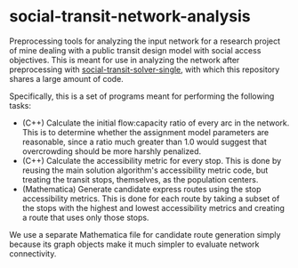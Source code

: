 # social-transit-network-analysis

Preprocessing tools for analyzing the input network for a research project of mine dealing with a public transit design model with social access objectives. This is meant for use in analyzing the network after preprocessing with [social-transit-solver-single](https://github.com/adam-rumpf/social-transit-solver-single), with which this repository shares a large amount of code.

Specifically, this is a set of programs meant for performing the following tasks:

* (C++) Calculate the initial flow:capacity ratio of every arc in the network. This is to determine whether the assignment model parameters are reasonable, since a ratio much greater than 1.0 would suggest that overcrowding should be more harshly penalized.
* (C++) Calculate the accessibility metric for every stop. This is done by reusing the main solution algorithm's accessibility metric code, but treating the transit stops, themselves, as the population centers.
* (Mathematica) Generate candidate express routes using the stop accessibility metrics. This is done for each route by taking a subset of the stops with the highest and lowest accessibility metrics and creating a route that uses only those stops.

We use a separate Mathematica file for candidate route generation simply because its graph objects make it much simpler to evaluate network connectivity.
